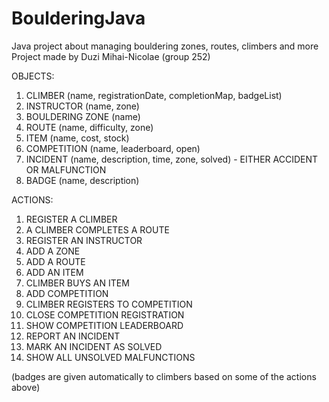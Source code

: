 # BoulderingJava
Java project about managing bouldering zones, routes, climbers and more
Project made by Duzi Mihai-Nicolae (group 252)

OBJECTS:
1. CLIMBER (name, registrationDate, completionMap, badgeList)
2. INSTRUCTOR (name, zone)
3. BOULDERING ZONE (name)
4. ROUTE (name, difficulty, zone)
5. ITEM (name, cost, stock)
6. COMPETITION (name, leaderboard, open)
7. INCIDENT (name, description, time, zone, solved) - EITHER ACCIDENT OR MALFUNCTION
8. BADGE (name, description)

ACTIONS:
1. REGISTER A CLIMBER
2. A CLIMBER COMPLETES A ROUTE
3. REGISTER AN INSTRUCTOR
4. ADD A ZONE
5. ADD A ROUTE
6. ADD AN ITEM
7. CLIMBER BUYS AN ITEM
8. ADD COMPETITION
9. CLIMBER REGISTERS TO COMPETITION
10. CLOSE COMPETITION REGISTRATION
11. SHOW COMPETITION LEADERBOARD
12. REPORT AN INCIDENT
13. MARK AN INCIDENT AS SOLVED
14. SHOW ALL UNSOLVED MALFUNCTIONS

(badges are given automatically to climbers based on some of the actions above)
